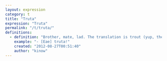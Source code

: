 ```yaml
---
layout: expression
category: t
title: "Truta"
expression: "Truta"
permalink: "/t/truta/"
definitions:
  - definition: "Brother, mate, lad. The translation is trout (yup, the fish... don't ask me why)."
    example: "- [Eae] truta!"
    created: "2012-08-27T00:51:40"
    author: "kinow"
---
```

